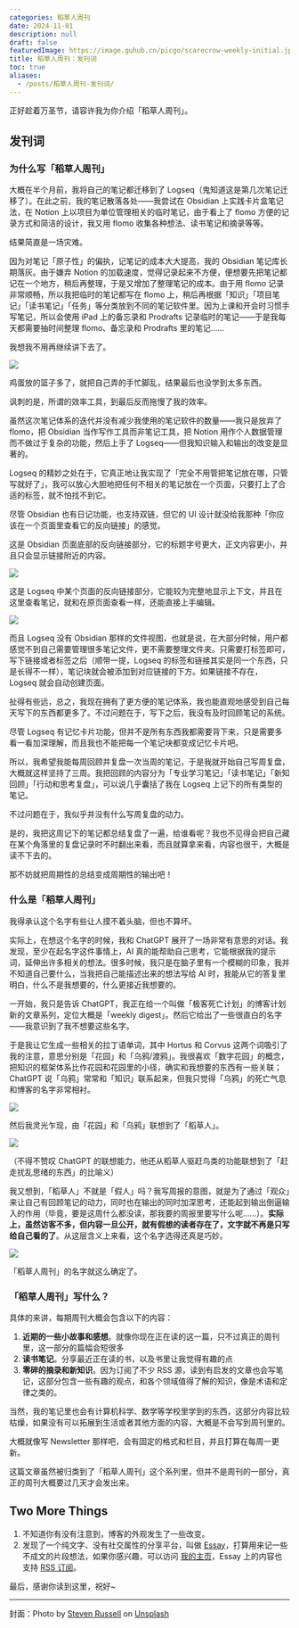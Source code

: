 ```yaml
---
categories: 稻草人周刊
date: 2024-11-01
description: null
draft: false
featuredImage: https://image.guhub.cn/picgo/scarecrow-weekly-initial.jpg
title: 稻草人周刊：发刊词
toc: true
aliases:
  - /posts/稻草人周刊-发刊词/
---
```


正好趁着万圣节，请容许我为你介绍「稻草人周刊」。

## 发刊词

### 为什么写「稻草人周刊」

大概在半个月前，我将自己的笔记都迁移到了 Logseq（鬼知道这是第几次笔记迁移了）。在此之前，我的笔记散落各处——我尝试在 Obsidian 上实践卡片盒笔记法，在 Notion 上以项目为单位管理相关的临时笔记，由于看上了 flomo 方便的记录方式和简洁的设计，我又用 flomo 收集各种想法、读书笔记和摘录等等。

结果简直是一场灾难。

因为对笔记「原子性」的偏执，记笔记的成本大大提高，我的 Obsidian 笔记库长期落灰。由于嫌弃 Notion 的加载速度，觉得记录起来不方便，便想要先把笔记都记在一个地方，稍后再整理，于是又增加了整理笔记的成本。由于用 flomo 记录非常顺畅，所以我把临时的笔记都写在 flomo 上，稍后再根据「知识」「项目笔记」「读书笔记」「任务」等分类放到不同的笔记软件里。因为上课和开会时习惯手写笔记，所以会使用 iPad 上的备忘录和 Prodrafts 记录临时的笔记——于是我每天都需要抽时间整理 flomo、备忘录和 Prodrafts 里的笔记……

我想我不用再继续讲下去了。

![](https://image.guhub.cn/picgo/20241101194214.png)

鸡蛋放的篮子多了，就把自己弄的手忙脚乱，结果最后也没学到太多东西。

讽刺的是，所谓的效率工具，到最后反而拖慢了我的效率。

虽然这次笔记体系的迭代并没有减少我使用的笔记软件的数量——我只是放弃了 flomo，把 Obsidian 当作写作工具而非笔记工具，把 Notion 用作个人数据管理而不做过于复杂的功能，然后上手了 Logseq——但我知识输入和输出的改变是显著的。

Logseq 的精妙之处在于，它真正地让我实现了「完全不用管把笔记放在哪，只管写就好了」，我可以放心大胆地把任何不相关的笔记放在一个页面，只要打上了合适的标签，就不怕找不到它。

尽管 Obsidian 也有日记功能，也支持双链，但它的 UI 设计就没给我那种「你应该在一个页面里查看它的反向链接」的感觉。

这是 Obsidian 页面底部的反向链接部分，它的标题字号更大，正文内容更小，并且只会显示链接附近的内容。

![](https://image.guhub.cn/picgo/20241101200232.png)

这是 Logseq 中某个页面的反向链接部分，它能较为完整地显示上下文，并且在这里查看笔记，就和在原页面查看一样，还能直接上手编辑。

![](https://image.guhub.cn/picgo/20241101200530.png)

而且 Logseq 没有 Obsidian 那样的文件视图，也就是说，在大部分时候，用户都感觉不到自己需要管理很多笔记文件，更不需要整理文件夹。只需要打标签即可，写下链接或者标签之后（顺带一提，Logseq 的标签和链接其实是同一个东西，只是长得不一样），笔记块就会被添加到对应链接的下方。如果链接不存在，Logseq 就会自动创建页面。

扯得有些远，总之，我现在拥有了更方便的笔记体系，我也能直观地感受到自己每天写下的东西都更多了。不过问题在于，写下之后，我没有及时回顾笔记的系统。

尽管 Logseq 有记忆卡片功能，但并不是所有东西我都需要背下来，只是需要多看一看加深理解，而且我也不能把每一个笔记块都变成记忆卡片吧。

所以，我希望我能每周回顾并复盘一次当周的笔记，于是我就开始自己写周复盘，大概就这样坚持了三周。我把回顾的内容分为「专业学习笔记」「读书笔记」「新知回顾」「行动和思考复盘」，可以说几乎囊括了我在 Logseq 上记下的所有类型的笔记。

不过问题在于，我似乎并没有什么写周复盘的动力。

是的，我把这周记下的笔记都总结复盘了一遍，给谁看呢？我也不见得会把自己藏在某个角落里的复盘记录时不时翻出来看，而且就算拿来看，内容也很干，大概是读不下去的。

那不妨就把周期性的总结变成周期性的输出吧！

### 什么是「稻草人周刊」

我得承认这个名字有些让人摸不着头脑，但也不算坏。

实际上，在想这个名字的时候，我和 ChatGPT 展开了一场非常有意思的对话。我发现，至少在起名字这件事情上，AI 真的能帮助自己思考，它能根据我的提示词，延伸出许多相关的想法。很多时候，我只是在脑子里有一个模糊的印象，我并不知道自己要什么，当我把自己能描述出来的想法写给 AI 时，我能从它的答复里明白，什么不是我想要的，什么更接近我想要的。

一开始，我只是告诉 ChatGPT，我正在给一个叫做「极客死亡计划」的博客计划新的文章系列，定位大概是「weekly digest」。然后它给出了一些很直白的名字——我意识到了我不想要这些名字。

于是我让它生成一些相关的拉丁语单词，其中 Hortus 和 Corvus 这两个词吸引了我的注意，意思分别是「花园」和「乌鸦/渡鸦」。我很喜欢「数字花园」的概念，把知识的框架体系比作花园和花园里的小径，确实和我想要的东西有一些关联；ChatGPT 说「乌鸦」常常和「知识」联系起来，但我只觉得「乌鸦」的死亡气息和博客的名字非常相衬。

![](https://image.guhub.cn/picgo/20241101203045.png)

然后我灵光乍现，由「花园」和「乌鸦」联想到了「稻草人」。

![](https://image.guhub.cn/picgo/20241101203150.png)

（不得不赞叹 ChatGPT 的联想能力，他还从稻草人驱赶鸟类的功能联想到了「赶走扰乱思绪的东西」的比喻义）

我又想到，「稻草人」不就是「假人」吗？我写周报的意图，就是为了通过「观众」来让自己有回顾笔记的动力，同时也在输出的同时加深思考，还能起到输出倒逼输入的作用（毕竟，要是这周什么都没读，那我要的周报里要写什么呢……）。**实际上，虽然访客不多，但内容一旦公开，就有假想的读者存在了，文字就不再是只写给自己看的了**。从这层含义上来看，这个名字选得还真是巧妙。

![](https://image.guhub.cn/picgo/20241101203313.png)

「稻草人周刊」的名字就这么确定了。

### 「稻草人周刊」写什么？

具体的来讲，每期周刊大概会包含以下的内容：

1. **近期的一些小故事和感想**。就像你现在正在读的这一篇，只不过真正的周刊里，这一部分的篇幅会短很多
2. **读书笔记**。分享最近正在读的书，以及书里让我觉得有趣的点
3. **零碎的摘录和新知识**。因为订阅了不少 RSS 源，读到有启发的文章也会写笔记，这部分包含一些有趣的观点，和各个领域值得了解的知识，像是术语和定律之类的。

当然，我的笔记里也会有计算机科学、数学等学校里学到的东西，这部分内容比较枯燥，如果没有可以拓展到生活或者其他方面的内容，大概是不会写到周刊里的。

大概就像写 Newsletter 那样吧，会有固定的格式和栏目，并且打算在每周一更新。

这篇文章虽然被归类到了「稻草人周刊」这个系列里，但并不是周刊的一部分，真正的周刊大概要过几天才会发出来。

## Two More Things

1. 不知道你有没有注意到，博客的外观发生了一些改变。
2. 发现了一个纯文字、没有社交属性的分享平台，叫做 [Essay](https://www.essay.ink/)，打算用来记一些不成文的片段想法，如果你感兴趣，可以访问 [我的主页](https://www.essay.ink/eltrac)，Essay 上的内容也支持 [RSS 订阅](https://www.essay.ink/eltrac/rss.xml)。

最后，感谢你读到这里，祝好~

---

封面：Photo by [Steven Russell](https://unsplash.com/@russeller?utm_content=creditCopyText&utm_medium=referral&utm_source=unsplash) on [Unsplash](https://unsplash.com/photos/a-scarecrow-with-a-hat-and-a-beard-in-a-field-KDNDFm8NmBg?utm_content=creditCopyText&utm_medium=referral&utm_source=unsplash)
